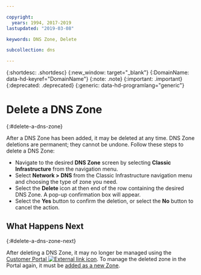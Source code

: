 ```yaml
---

copyright:
  years: 1994, 2017-2019
lastupdated: "2019-03-08"

keywords: DNS Zone, Delete

subcollection: dns

---
```



{:shortdesc: .shortdesc}
{:new_window: target="_blank"}
{:DomainName: data-hd-keyref="DomainName"}
{:note: .note}
{:important: .important}
{:deprecated: .deprecated}
{:generic: data-hd-programlang="generic"}

# Delete a DNS Zone
{:#delete-a-dns-zone}

After a DNS Zone has been added, it may be deleted at any time. DNS Zone deletions are permanent; they cannot be undone. Follow these steps to delete a DNS Zone:

* Navigate to the desired **DNS Zone** screen by selecting **Classic Infrastructure** from the navigation menu. 
* Select **Network > DNS** from the Classic Infrastructure navigation menu and choosing the type of zone you need.
* Select the **Delete** icon at then end of the row containing the desired DNS Zone. A pop-up confirmation box will appear.
* Select the **Yes** button to confirm the deletion, or select the **No** button to cancel the action.

## What Happens Next
{:#delete-a-dns-zone-next}

After deleting a DNS Zone, it may no longer be managed using the [Customer Portal ![External link icon](../../icons/launch-glyph.svg "External link icon")](https://{DomainName}/). To manage the deleted zone in the Portal again, it must be [added as a new Zone](/docs/infrastructure/dns?topic=dns-add-a-dns-zone).
